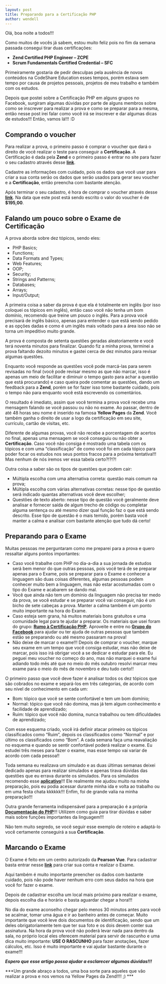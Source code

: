 ```yaml
---
layout: post
title: Preparando para a Certificação PHP
author: wendell
---
```


Olá, boa noite a todos!!!

Como muitos de vocês já sabem, estou muito feliz pois no fim da semana passada consegui tirar duas certificações:

- **Zend Certified PHP Engineer – ZCPE**
- **Scrum Fundamentals Certified Credential – SFC**

Primeiramente gostaria de pedir desculpas pela ausência de novos conteúdos na CodeShare Education esses tempos, porém estava sem tempo por causa de projetos pessoais, projetos de meu trabalho e também com os estudos.

Depois que postei sobre a Certificação PHP em alguns grupos no Facebook, surgiram algumas dúvidas por parte de alguns membros sobre como se inscrever para realizar a prova e como se preparar para a mesma, então nesse post irei falar como você irá se inscrever e dar algumas dicas de estudos!!! Então, vamos lá!!! :D
<!--more-->

## Comprando o voucher

Para realizar a prova, o primeiro passo é comprar o voucher que dará o direito de você realizar o teste para conseguir a **Certificação**. A Certificação é dada pela **Zend** e o primeiro passo é entrar no site para fazer o seu cadastro através desse **[link](https://www.zend.com/en/user/login#reg)**.

Cadastre as informações com cuidado, pois os dados que você usar para criar a sua conta serão os dados que serão usados para gerar seu voucher e a **Certificação**, então preencha com bastante atenção.

Após terminar o seu cadastro, é hora de comprar o voucher através desse **[link](https://www.zend.com/en/services/certification/php-5-certification)**. Na data que este post está sendo escrito o valor do voucher é de **$195,00**.

## Falando um pouco sobre o Exame de Certificação

A prova aborda sobre dez tópicos, sendo eles:

- PHP Basics;
- Functions;
- Data Formats and Types;
- Web Features;
- OOP;
- Security;
- Strings and Patterns;
- Databases;
- Arrays;
- Input/Output;

A primeira coisa a saber da prova é que ela é totalmente em inglês (por isso coloquei os tópicos em inglês), então caso você não tenha um bom domínio, recomendo que treine um pouco o inglês. Para a prova você precisará de inglês básico, apenas para entender o que está sendo pedido e as opções dadas e como é um inglês mais voltado para a área isso não se torna um impeditivo muito grande.

A prova é composta de setenta questões geradas aleatoriamente e você terá noventa minutos para finalizar. Quando fiz a minha prova, terminei a prova faltando dezoito minutos e gastei cerca de dez minutos para revisar algumas questões.

Enquanto você responde as questões você pode marcá-las para serem revisadas no final (você pode revisar mesmo as que não marcar, isso é apenas um meio de facilitar e diminuir o tempo gasto para achar a questão que está procurando) e caso queira pode comentar as questões, dando um feedback para a **Zend**, porém se for fazer isso tome bastante cuidado, pois o tempo não para enquanto você está escrevendo os comentários.

O resultado é imediato, assim que você termina a prova você recebe uma mensagem falando se você passou ou não no exame. Ao passar, dentro de até 48 horas seu nome é inserido na famosa **Yellow Pages** da **Zend**. Você também ganha o direito de usar a logo da certificação em seu site, currículo, cartão de visitas, etc.

Diferente de algumas provas, você não recebe a porcentagem de acertos no final, apenas uma mensagem se você conseguiu ou não obter a **Certificação**. Caso você não consiga é mostrado uma tabela com os tópicos e com uma “classificação” de como você foi em cada tópico para poder focar os estudos nos seus pontos fracos para a próxima tentativa!!! Mas nenhum de nós iremos ver essa tabela certo?!?!?!

Outra coisa a saber são os tipos de questões que podem cair:

- Múltipla escolha com uma alternativa correta: questão mais comum na prova;
- Múltipla escolha com várias alternativas corretas: nesse tipo de questão será indicado quantas alternativas você deve escolher;
- Questões de texto aberto: nesse tipo de questão você geralmente deve analisar e fornecer saída de algum trecho de código ou completar alguma sentença ou até mesmo dizer qual função faz o que está sendo descrito. Esse tipo de questão é o mais temido, porém basta você manter a calma e analisar com bastante atenção que tudo dá certo!

## Preparando para o Exame

Muitas pessoas me perguntaram como me preparei para a prova e quero ressaltar alguns pontos importantes:

- Caso você trabalhe com PHP no dia-a-dia a sua jornada de estudos será bem menor do que outras pessoas, pois você terá de se preparar apenas para o Exame, pois se preparar para o Exame e conhecer a linguagem são duas coisas diferentes, algumas pessoas podem conhecer muito bem a linguagem, mas não estar acostumadas com o tipo do Exame e acabarem se dando mal.
- Você que ainda não tem um domínio da linguagem não precisa ter medo da prova, se você estudar e se preparar você vai conseguir, não é um bicho de sete cabeças a prova. Manter a calma também é um ponto muito importante na hora do Exame.
- Caso esteja sem grana, há muitos materiais bons gratuitos e uma comunidade legal para te ajudar a preparar. Os materiais que usei foram do grupo: **[Rumo à Certificação PHP](https://groups.google.com/forum/?hl=pt&fromgroups#!forum/rumo-a-certificacao-php)**. Aproveite e entre no **[Grupo do Facebook](https://www.facebook.com/groups/434330716587436/)** para ajudar ou ter ajuda de outras pessoas que também estão se preparando ou até mesmo passaram na prova!
- Não deixe de marcar o exame!!! Depois de comprar o voucher, marque seu exame em um tempo que você consiga estudar, mas não deixe de marcar, pois isso irá obrigar você a se dedicar e estudar para ele. Eu peguei meu voucher no começo do ano, mas não marquei o exame  fui adiando todo mês até que no meio do mês outubro resolvi marcar meu exame para o meio do mês de novembro e deu tudo certo!!

O primeiro passo que você deve fazer é analisar todos os dez tópicos que são cobrados no exame e separá-los em três categorias, de acordo com seu nível de conhecimento em cada um:

- Bom: tópico que você se sente confortável e tem um bom domínio;
- Normal: tópico que você não domina, mas já tem algum conhecimento e facilidade de aprendizado;
- Ruim: tópico que você não domina, nunca trabalhou ou tem dificuldades de aprendizado;

Com esse esquema criado, você irá definir atacar primeiro os tópicos classificados como “Ruim”, depois os classificados como “Normal” e por último os classificados como “Bom”. A cada semana faça uma reavaliação no esquema e quando se sentir confortável poderá realizar o exame. Eu estudei três meses para fazer o exame, mas esse tempo vai variar de acordo com cada pessoa!!

Toda semana eu realizava um simulado e as duas últimas semanas deixei dedicado apenas para realizar simulados e apenas tirava dúvidas das questões que eu errava durante os simulados. Para os simulados recomendo esse **[aplicativo](https://play.google.com/store/apps/details?id=com.quiz.php)**!!! Ele realmente me ajudou muito na minha preparação,  pois eu podia acessar durante minha ida e volta ao trabalho ou em uma festa chata kkkkkk!!! Enfim, foi de grande valia na minha preparação!!!

Outra grande ferramenta indispensável para a preparação é a própria **[Documentação do PHP](http://php.net/)**!!! Utilizem como guia para tirar dúvidas e saber mais sobre funções importantes da linguagem!!!

Não tem muito segredo, se você seguir esse exemplo de roteiro e adaptá-lo você certamente conseguirá a sua **Certificação**.

## Marcando o Exame

O Exame é feito em um centro autorizado da **Pearson Vue**. Para cadastrar basta entrar nesse **[link](https://www8.pearsonvue.com/testtaker/profile/create/SignUp/ZENDTECHNOLOGIE)** para criar sua conta e realizar o Exame.

Aqui também é muito importante preencher os dados com bastante cuidado, pois não pode haver nenhum erro com seus dados na hora que você for fazer o exame.

Depois de cadastrar escolha um local mais próximo para realizar o exame, depois escolha dia e horário e basta aguardar chegar a hora!!!

No dia do exame aconselho chegar pelo menos 30 minutos antes para você se acalmar, tomar uma água e ir ao banheiro antes de começar. Muito importante que você leve dois documentos de identificação, sendo que um deles obrigatoriamente tem que ter sua foto e os dois devem conter sua assinatura. Na hora da prova você não poderá levar nada para dentro da sala, no próprio local eles oferecem material para servir de rascunho e uma dica muito importante: **USE O RASCUNHO** para fazer anotações, fazer cálculos, etc. Isso é muito importante e vai ajudar bastante durante o exame!!!

***Espero que esse artigo possa ajudar a esclarecer algumas dúvidas!!!***

***Um grande abraço a todos, uma boa sorte para aqueles que vão realizar a prova e nos vemos na Yellow Pages da Zend!!!! ;) ***
